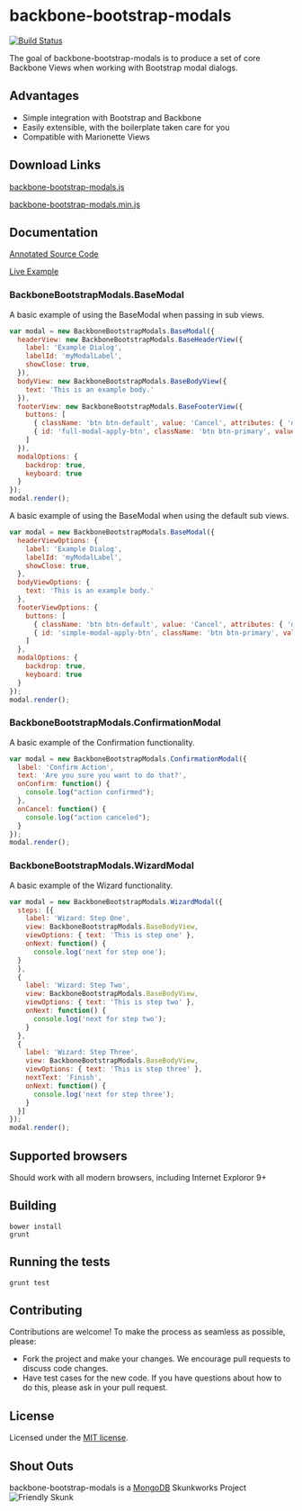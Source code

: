 backbone-bootstrap-modals
=========================
[![Build Status](https://travis-ci.org/leafygreen/backbone-bootstrap-modals.svg?branch=master)](https://travis-ci.org/leafygreen/backbone-bootstrap-modals)

The goal of backbone-bootstrap-modals is to produce a set of core Backbone Views
when working with Bootstrap modal dialogs.

## Advantages

- Simple integration with Bootstrap and Backbone
- Easily extensible, with the boilerplate taken care for you
- Compatible with Marionette Views

## Download Links

[backbone-bootstrap-modals.js](https://raw.githubusercontent.com/leafygreen/backbone-bootstrap-modals/master/lib/backbone-bootstrap-modals.js)

[backbone-bootstrap-modals.min.js](https://raw.githubusercontent.com/leafygreen/backbone-bootstrap-modals/master/lib/backbone-bootstrap-modals.min.js)

## Documentation

[Annotated Source Code](http://leafygreen.github.io/backbone-bootstrap-modals/docs/backbone-bootstrap-modals.html)

[Live Example](http://leafygreen.github.io/backbone-bootstrap-modals/example.html)

### BackboneBootstrapModals.BaseModal

A basic example of using the BaseModal when passing in sub views.

```javascript
var modal = new BackboneBootstrapModals.BaseModal({
  headerView: new BackboneBootstrapModals.BaseHeaderView({
    label: 'Example Dialog',
    labelId: 'myModalLabel',
    showClose: true,
  }),
  bodyView: new BackboneBootstrapModals.BaseBodyView({
    text: 'This is an example body.'
  }),
  footerView: new BackboneBootstrapModals.BaseFooterView({
    buttons: [
      { className: 'btn btn-default', value: 'Cancel', attributes: { 'data-dismiss': 'modal', 'aria-hidden': 'true' }},
      { id: 'full-modal-apply-btn', className: 'btn btn-primary', value: 'Apply' }
    ]
  }),
  modalOptions: {
    backdrop: true,
    keyboard: true
  }
});
modal.render();
```

A basic example of using the BaseModal when using the default sub views.

```javascript
var modal = new BackboneBootstrapModals.BaseModal({
  headerViewOptions: {
    label: 'Example Dialog',
    labelId: 'myModalLabel',
    showClose: true,
  },
  bodyViewOptions: {
    text: 'This is an example body.'
  },
  footerViewOptions: {
    buttons: [
      { className: 'btn btn-default', value: 'Cancel', attributes: { 'data-dismiss': 'modal', 'aria-hidden': 'true' }},
      { id: 'simple-modal-apply-btn', className: 'btn btn-primary', value: 'Apply' }
    ]
  },
  modalOptions: {
    backdrop: true,
    keyboard: true
  }
});
modal.render();
```

### BackboneBootstrapModals.ConfirmationModal

A basic example of the Confirmation functionality.

```javascript
var modal = new BackboneBootstrapModals.ConfirmationModal({
  label: 'Confirm Action',
  text: 'Are you sure you want to do that?',
  onConfirm: function() {
    console.log("action confirmed");
  },
  onCancel: function() {
    console.log("action canceled");
  }
});
modal.render();
```

### BackboneBootstrapModals.WizardModal

A basic example of the Wizard functionality.

```javascript
var modal = new BackboneBootstrapModals.WizardModal({
  steps: [{
    label: 'Wizard: Step One',
    view: BackboneBootstrapModals.BaseBodyView,
    viewOptions: { text: 'This is step one' },
    onNext: function() {
      console.log('next for step one');
  }
  },
  {
    label: 'Wizard: Step Two',
    view: BackboneBootstrapModals.BaseBodyView,
    viewOptions: { text: 'This is step two' },
    onNext: function() {
      console.log('next for step two');
    }
  },
  {
    label: 'Wizard: Step Three',
    view: BackboneBootstrapModals.BaseBodyView,
    viewOptions: { text: 'This is step three' },
    nextText: 'Finish',
    onNext: function() {
      console.log('next for step three');
    }
  }]
});
modal.render();
```

## Supported browsers

Should work with all modern browsers, including Internet Exploror 9+

## Building

```
bower install
grunt
```

## Running the tests

```
grunt test
```

## Contributing

Contributions are welcome! To make the process as seamless as possible, please:

* Fork the project and make your changes. We encourage pull requests to discuss code changes.
* Have test cases for the new code. If you have questions about how to do this, please ask in your pull request.


## License
Licensed under the [MIT license](LICENSE-MIT "MIT License").

## Shout Outs

backbone-bootstrap-modals is a [MongoDB](http://www.mongodb.com) Skunkworks Project
![Friendly Skunk](http://s12.postimg.org/fxmtcosx9/skunkworks2.jpg)
